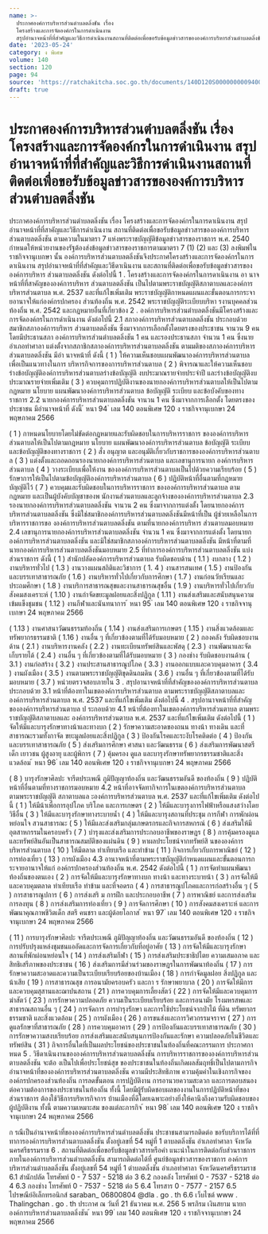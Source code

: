 ```yaml
---
name: >-
  ประกาศองค์การบริหารส่วนตำบลตลิ่งชัน เรื่อง
  โครงสร้างและการจัดองค์กรในการดำเนินงาน
  สรุปอำนาจหน้าที่ที่สำคัญและวิธีการดำเนินงานสถานที่ติดต่อเพื่อขอรับข้อมูลข่าวสารขององค์การบริหารส่วนตำบลตลิ่งชัน
date: '2023-05-24'
category: ง พิเศษ
volume: 140
section: 120
page: 94
source: 'https://ratchakitcha.soc.go.th/documents/140D120S0000000009400.pdf'
draft: true
---
```


# ประกาศองค์การบริหารส่วนตำบลตลิ่งชัน เรื่อง โครงสร้างและการจัดองค์กรในการดำเนินงาน สรุปอำนาจหน้าที่ที่สำคัญและวิธีการดำเนินงานสถานที่ติดต่อเพื่อขอรับข้อมูลข่าวสารขององค์การบริหารส่วนตำบลตลิ่งชัน

ประกาศองค์การบริหารส่วนตำบลตลิ่งชัน เรื่อง โครงสร้างและการจัดองค์กรในการดาเนินงาน สรุปอำนาจหน้าที่ที่สาคัญและวิธีการดำเนินงาน สถานที่ติดต่อเพื่อขอรับข้อมูลข่าวสารขององค์การบริหารส่วนตาบลตลิ่งชัน ตามความในมาตรา 7 แห่งพระราชบัญญัติข้อมูลข่าวสารของราชการ พ.ศ. 2540 กำหนดให้หน่วยงานของรัฐต้องส่งข้อมูลข่าวสารของราชการตามมาตรา 7 (1) (2) และ (3) ลงพิมพ์ในราชกิจจานุเบกษา นั้น องค์การบริหารส่วนตาบลตลิ่งชันจึงประกาศโครงสร้างและการจัดองค์กรในการดาเนินงาน สรุปอำนาจหน้าที่ที่สำคัญและวิธีดาเนินงาน และสถานที่ติดต่อเพื่อขอรับข้อมูลข่าวสารขององค์การบริหาร ส่วนตาบลตลิ่งชัน ดังต่อไปนี้ 1 . โครงสร้างและการจัดองค์กรในการดาเนินงาน อา นาจหน้าที่ที่สาคัญขององค์การบริหาร ส่วนตาบลตลิ่งชัน เป็นไปตามพระราชบัญญัติสภาตาบลและองค์การบริหารส่วนตาบล พ.ศ. 2537 และที่แก้ไขเพิ่มเติม พระราชบัญญัติกาหนดแผนและขั้นตอนการกระจายอานาจให้แก่องค์กรปกครอง ส่วนท้องถิ่น พ.ศ. 2542 พระราชบัญญัติระเบียบบริหา รงานบุคคลส่วนท้องถิ่น พ.ศ. 2542 และกฎหมายอื่นที่เกี่ยวข้อง 2 . องค์การบริหารส่วนตำบลตลิ่งชันมีโครงสร้างและการจัดองค์กรในการดำเนินงาน ดังต่อไปนี้ 2.1 สภาองค์การบริหารส่วนตาบลตลิ่งชัน ประกอบด้วย สมาชิกสภาองค์การบริหาร ส่วนตาบลตลิ่งชัน ซึ่งมาจากการเลือกตั้งโดยตรงของประชาชน จานวน 9 คน โดยมีประธานสภา องค์การบริหารส่วนตำบลตลิ่งชัน 1 คน และรองประธานสภา จำนวน 1 คน ซึ่งนายอำเภอท่าศาลา แต่งตั้งจากสภาชิกสภาองค์การบริหารส่วนตาบลตลิ่งชัน ตามมติของสภาองค์การบริหารส่วนตาบลตลิ่งชัน มีอำ นาจหน้าที่ ดังนี้ ( 1 ) ให้ความเห็นชอบแผนพัฒนาองค์การบริหารส่วนตาบล เพื่อเป็นแนวทางในการ บริหารกิจการของการบริหารส่วนตาบล ( 2 ) พิจารณาและให้ความเห็นชอบร่างข้อบัญญัติองค์การบริหารส่วนตาบลร่างข้อบัญญัติ งบประมาณรายจ่ายประจำปี และร่างข้อบัญญัติงบประมาณรายจ่ายเพิ่มเติม ( 3 ) ควบคุมการปฏิบัติงานของนายกองค์การบริหารส่วนตาบลให้เป็นไปตามกฎหมาย นโยบาย แผนพัฒนาองค์การบริหารส่วนตาบล ข้อบัญญัติ ระเบียบ และข้อบังคับของทางราชการ 2.2 นายกองค์การบริหารส่วนตาบลตลิ่งชัน จานวน 1 คน ซึ่งมาจากการเลือกตั้ง โดยตรงของประชาชน มีอำนาจหน้าที่ ดังนี้ ้ หนา 94 ่ เลม 140 ตอนพิเศษ 120 ง ราชกิจจานุเบกษา 24 พฤษภาคม 2566

( 1 ) กาหนดนโยบายโดยไม่ขัดต่อกฎหมายและรับผิดชอบในการบริหารราชการ ขององค์การบริหารส่วนตาบลให้เป็นไปตามกฎหมาย นโยบาย แผนพัฒนาองค์การบริหารส่วนตาบล ข้อบัญญัติ ระเบียบ และข้อบัญญัติของทางราชการ ( 2 ) สั่ง อนุญาต และอนุมัติเกี่ยวกับราชการขององค์การบริหารส่วนตาบล ( 3 ) แต่งตั้งและถอดถอนรองนายกองค์การบริหารส่วนตาบล และเลขานุการนายก องค์การบริหารส่วนตาบล ( 4 ) วางระเบียบเพื่อให้งาน ขององค์การบริหารส่วนตาบลเป็นไปด้วยความเรียบร้อย ( 5 ) รักษาการให้เป็นไปตามข้อบัญญัติองค์การบริหารส่วนตาบล ( 6 ) ปฏิบัติหน้าที่อื่นตามที่กฎหมายบัญญัติไว้ ( 7 ) ควบคุมและรับผิดชอบในการบริหารราชการ ขององค์การบริหารส่วนตาบล ตามกฎหมาย และเป็นผู้บังคับบัญชาของพ นักงานส่วนตาบลและลูกจ้างขององค์การบริหารส่วนตาบล 2.3 รองนายกองค์การบริหารส่วนตาบลตลิ่งชัน จานวน 2 คน ซึ่งมาจากการแต่งตั้ง โดยนายกองค์การบริหารส่วนตาบลตลิ่งชัน ซึ่งมิใช่สมาชิกองค์การบริหารส่วนตาบลตลิ่งชันมีหน้าที่เป็น ผู้ช่วยเหลือในการบริหารราชการขอ งองค์การบริหารส่วนตาบลตลิ่งชัน ตามที่นายกองค์การบริหาร ส่วนตาบลมอบหมาย 2.4 เลขานุการนายกองค์การบริหารส่วนตาบลตลิ่งชัน จำนวน 1 คน ซึ่งมาจากการแต่งตั้ง โดยนายกองค์การบริหารส่วนตาบลตลิ่งชัน และมิใช่สมาชิกสภาองค์การบริหารส่วนตาบลตลิ่งชัน มีหน้าที่ตามที่นายกองค์การบริหารส่วนตาบลตลิ่งชันมอบหมาย 2.5 ที่ทำการองค์การบริหารส่วนตาบลตลิ่งชัน แบ่งส่วนราชการ ดังนี้ ( 1 ) สำนักปลัดองค์การบริหารส่วนตาบล รับผิดชอบด้าน ( 1.1 ) งบกลาง ( 1.2 ) งานบริหารทั่วไป ( 1.3 ) งานวางแผนสถิติและวิชาการ ( 1. 4 ) งานสารสนเทศ ( 1.5 ) งานป้องกันและบรรเทาสาธารณภัย ( 1.6 ) งานบริหารทั่วไปเกี่ยวกับการศึกษา ( 1.7 ) งานก่อนวัยเรียนและประถมศึกษา ( 1.8 ) งานบริการสาธารณสุขและงานสาธารณสุขอื่น ( 1.9 ) งานบริหารทั่วไปเกี่ยวกับสังคมสงเคราะห์ ( 1.10 ) งานกำจัดขยะมูลฝอยและสิ่งปฏิกูล ( 1.11 ) งานส่งเสริมและสนับสนุนความเข้มแข็งชุมชน ( 1.12 ) งานกีฬาและนันทนาการ ้ หนา 95 ่ เลม 140 ตอนพิเศษ 120 ง ราชกิจจานุเบกษา 24 พฤษภาคม 2566

( 1.13 ) งานศาสนาวัฒนธรรมท้องถิ่น ( 1.14 ) งานส่งเสริมการเกษตร ( 1.15 ) งานสิ่งแวดล้อมและทรัพยากรธรรมชาติ ( 1.16 ) งานอื่น ๆ ที่เกี่ยวข้องตามที่ได้รับมอบหมาย ( 2 ) กองคลัง รับผิดชอบงานด้าน ( 2.1 ) งานบริหารงานคลัง ( 2.2 ) งานทะเบียนทรัพย์สินและพัสดุ ( 2.3 ) งานพัฒนาและจัดเก็บรายได้ ( 2.4 ) งานอื่น ๆ ที่เกี่ยวข้องตามที่ได้รับมอบหมาย ( 3 ) กองช่าง รับผิดชอบงานด้าน ( 3.1 ) งานก่อสร้าง ( 3.2 ) งานประสานสาธารณูปโภค ( 3.3 ) งานออกแบบและควบคุมอาคาร ( 3.4 ) งานผังเมือง ( 3.5 ) งานตามพระราชบัญญัติขุดดินถมดิน ( 3.6 ) งานอื่น ๆ ที่เกี่ยวข้องตามที่ได้รับมอบหมาย ( 3.7 ) หน่วยตรวจสอบภายใน 3 . สรุปอานาจหน้าที่ที่สำคัญขององค์การบริหารส่วนตาบล ประกอบด้วย 3.1 หน้าที่ต้องทาในเขตองค์การบริหารส่วนตาบล ตามพระราชบัญญัติสภาตาบลและ องค์การบริหารส่วนตาบล พ.ศ. 2537 และที่แก้ไขเพิ่มเติม ดังต่อไปนี้ 4 . สรุปอานาจหน้าที่ที่สำคัญขององค์การบริหารส่วนตาบล ป ระกอบด้วย 4.1 หน้าที่ต้องทาในเขตองค์การบริหารส่วนตาบล ตามพระราชบัญญัติสภาตาบลและ องค์การบริหารส่วนตาบล พ.ศ. 2537 และที่แก้ไขเพิ่มเติม ดังต่อไปนี้ ( 1 ) จัดให้มีและบารุงรักษาทางน้าและทางบก ( 2 ) รักษาความสะอาดของถนน ทางน้า ทางเดิน และที่สาธารณะรวมทั้งกาจัด ขยะมูลฝอยและสิ่งปฏิกูล ( 3 ) ป้องกันโรคและระงับโรคติดต่อ ( 4 ) ป้องกันและบรรเทาสาธารณภัย ( 5 ) ส่งเสริมการศึกษา ศาสนา และวัฒนธรรม ( 6 ) ส่งเสริมการพัฒนาสตรี เด็ก เยาวชน ผู้สูงอายุ และผู้พิการ ( 7 ) คุ้มครอง ดูแล และบารุงรักษาทรัพยากรธรรมชาติและสิ่งแวดล้อม ้ หนา 96 ่ เลม 140 ตอนพิเศษ 120 ง ราชกิจจานุเบกษา 24 พฤษภาคม 2566

( 8 ) บารุงรักษาศิลปะ จารีตประเพณี ภูมิปัญญาท้องถิ่น และวัฒนธรรมอันดี ของท้องถิ่น ( 9 ) ปฏิบัติหน้าที่อื่นตามที่ทางราชการมอบหมาย 4.2 หน้าที่อาจจัดทากิจการในเขตองค์การบริหารส่วนตาบล ตามพระราชบัญญัติ สภาตาบลแล ะองค์การบริหารส่วนตาบล พ.ศ. 2537 และที่แก้ไขเพิ่มเติม ดังต่อไปนี้ ( 1 ) ให้มีน้าเพื่อการอุปโภค บริโภค และการเกษตร ( 2 ) ให้มีและบารุงการไฟฟ้าหรือแสงสว่างโดยวิธีอื่น ( 3 ) ให้มีและบารุงรักษาทางระบายน้ำ ( 4 ) ให้มีและบารุงสถานที่ประชุม การกีฬา การพักผ่อนหย่อนใจ สวนสาธารณะ ( 5 ) ให้มีและส่งเสริมกลุ่มเกษตรกรและกิจการสหกรณ์ ( 6 ) ส่งเสริมให้มีอุตสาหกรรมในครอบครัว ( 7 ) บำรุงและส่งเสริมการประกอบอาชีพของราษฎร ( 8 ) การคุ้มครองดูแลและทรัพย์สินอันเป็นสาธารณสมบัติของแผ่นดิน ( 9 ) หาผลประโยชน์จากทรัพย์สิ นขององค์การบริหารส่วนตาบล ( 10 ) ให้มีตลาด ท่าเทียบเรือ และท่าข้าม ( 11 ) กิจการเกี่ยวกับการพาณิชย์ ( 12 ) การท่องเที่ยว ( 13 ) การผังเมือง 4.3 อานาจหน้าที่ตามพระราชบัญญัติกำหนดแผนและขั้นตอนการกระจายอานาจให้แก่ องค์กรปกครองส่วนท้องถิ่น พ.ศ. 2542 ดังต่อไปนี้ ( 1 ) การจัดทำแผนพัฒนาท้องถิ่นของตนเอง ( 2 ) การจัดให้มีและบารุงรักษาทางบก ทางน้า และทางระบายน้า ( 3 ) การจัดให้มีและควบคุมตลาด ท่าเทียบเรือ ท่าข้าม และที่จอดรถ ( 4 ) การสาธารณูปโภคและการก่อสร้างอื่น ๆ ( 5 ) การสาธารณูปการ ( 6 ) การส่งเสริ ม การฝึก และประกอบอาชีพ ( 7 ) การพาณิชย์ และการส่งเสริมการลงทุน ( 8 ) การส่งเสริมการท่องเที่ยว ( 9 ) การจัดการศึกษา ( 10 ) การสังคมสงเคราะห์ และการพัฒนาคุณภาพชีวิตเด็ก สตรี คนชรา และผู้ด้อยโอกาส ้ หนา 97 ่ เลม 140 ตอนพิเศษ 120 ง ราชกิจจานุเบกษา 24 พฤษภาคม 2566

( 11 ) การบารุงรักษาศิลปะ จารีตประเพณี ภูมิปัญญาท้องถิ่น และวัฒนธรรมอันดี ของท้องถิ่น ( 12 ) การปรับปรุงแหล่งชุมชนแออัดและการจัดการเกี่ยวกับที่อยู่อาศัย ( 13 ) การจัดให้มีและบารุงรักษาสถานที่พักผ่อนหย่อนใจ ( 14 ) การส่งเสริมกีฬา ( 15 ) การส่งเสริมประชาธิปไตย ความเสมอภาค และสิทธิเสรีภาพของประชาชน ( 16 ) ส่งเสริมการมีส่วนร่วมของราษฎรในการพัฒนาท้องถิ่น ( 17 ) การรักษาความสะอาดและความเป็นระเบียบเรียบร้อยของบ้านเมือง ( 18 ) การกำจัดมูลฝอย สิ่งปฏิกูล และน้าเสีย ( 19 ) การสาธารณสุข การอนามัยครอบครัว และกา ร รักษาพยาบาล ( 20 ) การจัดให้มีการและควบคุมสุสานและฌาปนสถาน ( 21 ) การควบคุมการเลี้ยงสัตว์ ( 22 ) การจัดให้มีและควบคุมการฆ่าสัตว์ ( 23 ) การรักษาความปลอดภัย ความเป็นระเบียบเรียบร้อย และการอนามัย โรงมหรสพและสาธารณสถานอื่น ๆ ( 24 ) การจัดการ การบำรุงรักษา และการใช้ประโยชน์จากป่าไม้ ที่ดิน ทรัพยากร ธรรมชาติ และสิ่งแวดล้อม ( 25 ) การผังเมือง ( 26 ) การขนส่งและการวิศวกรรมจราจร ( 27 ) การดูแลรักษาที่สาธารณภัย ( 28 ) การควบคุมอาคาร ( 29 ) การป้องกันและบรรเทาสาธารณภัย ( 30 ) การรักษาความสงบเรียบร้อย การส่งเสริมและสนับสนุนการป้องกันและรักษา ความปลอดภัยในชีวิตและทรัพย์สิน ( 31 ) กิจการอื่นใดที่เป็นผลประโยชน์ของประชาชนในท้องถิ่นที่คณะกรรมการ ประกาศกาหนด 5 . วิธีดาเนินงานขององค์การบริหารส่วนตาบลตลิ่งชัน การบริหารราชการขององค์การบริหารส่วนตาบลตลิ่งชัน จะต้อ งเป็นไปเพื่อประโยชน์สุข ของประชาชนในท้องถิ่นเกิดผลสัมฤทธิ์เป็นไปตามภารกิจอำนาจหน้าที่ขององค์การบริหารส่วนตาบลตลิ่งชัน ความมีประสิทธิภาพ ความคุ้มค่าในเชิงภารกิจขององค์กรปกครองส่วนท้องถิ่น การลดขั้นตอน การปฏิบัติงาน การอานวยความสะดวก และการตอบสนองต่อความต้องการของประชาชนในท้องถิ่น ทั้งนี้ โดยมีผู้รับผิดชอบผลของงานในการปฏิบัติหน้าที่ของส่วนราชการ ต้องใช้วิธีการบริหารกิจการ บ้านเมืองที่ดีโดยเฉพาะอย่างยิ่งให้คานึงถึงความรับผิดชอบของผู้ปฏิบัติงาน ทั้งนี้ ตามความเหมาะสม ของแต่ละภารกิจ ้ หนา 98 ่ เลม 140 ตอนพิเศษ 120 ง ราชกิจจานุเบกษา 24 พฤษภาคม 2566

ก รณีเป็นอำนาจหน้าที่ขององค์การบริหารส่วนตำบลตลิ่งชัน ประชาชนสามารถติดต่อ ขอรับบริการได้ที่ที่ทาการองค์การบริหารส่วนตาบลตลิ่งชัน ตั้งอยู่เลขที่ 54 หมู่ที่ 1 ตาบลตลิ่งชัน อำเภอท่าศาลา จังหวัดนครศรีธรรมราช 6 . สถานที่ติดต่อเพื่อขอรับข้อมูลข่าวสารหรือคำ แนะนำในการติดต่อกับส่วนราชการ ภายในองค์การบริหารส่วนตำบลตลิ่งชัน สามารถติดต่อได้ที่ ศูนย์ข้อมูลข่าวสารของราชการ องค์การบริหารส่วนตำบลตลิ่งชัน ตั้งอยู่เลขที่ 54 หมู่ที่ 1 ตำบลตลิ่งชัน อำเภอท่าศาลา จังหวัดนครศรีธรรมราช 6.1 สำนักปลัด โทรศัพท์ 0 - 7 537 - 5218 ต่อ 3 6.2 กองคลัง โทรศัพท์ 0 - 7537 - 5218 ต่อ 4 6.3 กองช่าง โทรศัพท์ 0 - 7537 - 5218 ต่อ 5 6.4 โทรสาร 0 - 7577 - 2157 6.5 ไปรษณีย์อิเล็กทรอนิกส์ saraban_ 06800804 @dla . go . th 6.6 เว็บไซต์ www . Thalingchan . go . th ประกาศ ณ วันที่ 21 ธันวาคม พ.ศ. 256 5 พรภิรม เงินสยาม นายกองค์การบริหารส่วนตาบลตลิ่งชัน ้ หนา 99 ่ เลม 140 ตอนพิเศษ 120 ง ราชกิจจานุเบกษา 24 พฤษภาคม 2566
